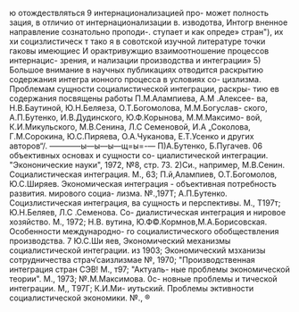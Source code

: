 ю отождествляться 9 интернационализацией про-
может полность зация, в отличио от интернационализации в.
изводотва, Интогр вненное направление сознатольно проподи-.
ступает и как опреде» стран"),
их
хи социзлистическ
т тако я в совотской изучной литературе точки
гаковы имеющиес
И орактривужщио взаимоотношение процессов интернацис-
зрения, и
нализации производства и интеграции»
5) Большое внимание в научных публикациях отводится
раскрытию содержания интегра ионного процесса в условиях со-
цизлизма.
Проблемам сущности социалистической интеграции, раскры-
тию ев содержания посвящены работы П.М.Алампиева, А.М .Алексее-
ва, Н.В.Баутиной, Ю.Н.Беляеза, О.Т.Богомолова, М.М.Богуслав-
ского, А.П.Бутенко, И.В.Дудинского, Ю.Ф.Корынова, М.М.Максимо-
вой, К.И.Микульского, М.В.Сенина, Л.С Семеновой, И.А „Соколова,
Г.М.Сорокина, Ю.С.Пиряева, О.А.Чуканова, Е.Т.Усенко и других
авторов“/.
————ы—ы—ы—щ=ы=-—
П)А.Бутенко, Б.Пугачев. 06 объективных основах и сущности со-
циалистической интеграции. "Экононические науки", 1972, №8,
стр. 73.
2)Си., например, М.В.Сенин. Социалистическая интеграция. М.,
63; П.й,Алампиев, О.Т.Богомолов, Ю.С.Ширяев. Экономическая
интеграция - объективная потребность развития. мирового социа-
лизма. №.,197Т; А.П.Бутенко. Социзлистическая интеграция, ва
сущность и перспективы. М., Т197т; Ю.Н.Беляев, Л.С .Семенова. Со-
диалистическая интеграция и нировое хозяйство. М., 1972; Н.В.
вутина, Ю.Ф©.Кормнов,М.А.Борисовская. Особенности международно-
го социалистического обобществления производства. 7
Ю.С.Ши яев, Экономический механизмы социалистической интеграции.
из 1903; Экономический мзханизы сотрудничества страч‘саизлизмае №,
1970; "Производственная интеграция стран СЭВ! М., т97; "Актуаль-
ные проблемы экономической теории". М., 1973; №.М.Максимова. 0с-
новные проблемы и тической интеграции. М,, Т97Г; К.И.Ми-
иутьский. Проблемы эктивности социалистической экономики. №.,
®

